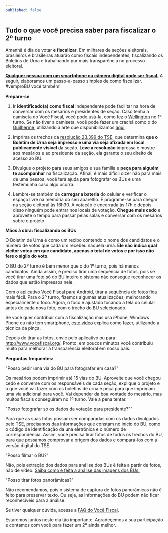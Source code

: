 ```yaml
---
published: false
---
```


## Tudo o que você precisa saber para fiscalizar o 2º turno

Amanhã é dia de votar **e fiscalizar**. Em milhares de seções eleitorais, brasileiros e brasileiras atuarão como fiscais independentes, fiscalizando os Boletins de Urna e trabalhando por mais transparência no processo eleitoral.

[**Qualquer pessoa com um smartphone ou câmera digital pode ser fiscal.**](http://www.vocefiscal.org/vemproBU/) A seguir, elaboramos um passo-a-passo simples de como fiscalizar. #vemproBU você também!

**Prepare-se**

1. Ir **identificado(a) como fiscal** independente pode facilitar na hora de conversar com os mesários e presidentes de seção. Caso tenha a camiseta do Você Fiscal, você pode usá-la, como fez o [Wellington](https://www.facebook.com/photo.php?fbid=772569649466862&set=a.103307106393123.4273.100001415020485&type=1&theater) no 1º turno. Se não tiver a camiseta, você pode fazer um crachá como o do [Guilherme](https://www.facebook.com/video.php?v=696197140465230&set=vb.100002248529100&type=2&theater), utilizando a arte que disponibilizamos [aqui](https://bit.ly/vocefiscal-cracha).

2. Imprima os trechos da [resolução 23.399 do TSE](https://bit.ly/bu-obrigatorio), que determina **que o Boletim de Urna seja impresso e uma via seja afixada em local publicamente visível** da seção. **Leve a resolução** impressa e mostre aos mesários e ao presidente da seção, ela garante o seu direito de acesso ao BU.

3. Divulgue o projeto para seus amigos e sua família e **peça para alguém te acompanhar** na fiscalização. Afinal, é mais difícil dizer não para mais de uma pessoa, você terá ajuda para fotografar os BUs e uma testemunha caso algo ocorra.

4. Lembre-se também de **carregar a bateria** do celular e verificar o espaço livre na memória do seu aparelho. E programe-se para chegar na seção eleitoral às 16h30. A votação é encerrada às 17h e depois disso ninguém pode entrar nos locais de votação. **Chegue mais cedo** e aproveite o tempo para passar pelas salas e conversar com os mesários sobre o projeto.

**Mãos à obra: fiscalizando os BUs**

O Boletim de Urna é como um recibo contendo o nome dos candidatos e o número de votos que cada um recebeu naquela urna. **Ele não indica qual eleitor votou em que candidato, apenas o total de votos e por isso não fere o sigilo do voto.**

O BU do 2º turno é bem menor que o do 1º turno, pois há menos candidatos. Ainda assim, é preciso tirar uma sequência de fotos, pois se você tirar uma foto só do BU inteiro o sistema não consegue reconhecer os dados que estão impressos nele.

Com o [aplicativo Você Fiscal](https://play.google.com/store/apps/details?id=org.vocefiscal) para Android, tirar a sequência de fotos fica mais fácil. Para o 2º turno, fizemos algumas atualizações, melhorando especialmente o foco. Agora, o foco é ajustado tocando a tela do celular antes de cada nova foto, com o trecho do BU selecionado.

Se você quer contribuir com a fiscalização mas usa iPhone, Windows Phone ou não tem smartphone, [este vídeo](bit.ly/vocefiscal-sem-app) explica como fazer, utilizando a técnica da pinça.

Depois de tirar as fotos, envie pelo aplicativo ou para http://www.vocefiscal.org/. Pronto, em poucos minutos você contribuiu muito para melhorar a transparência eleitoral em nosso país.

**Perguntas frequentes:**

"Posso pedir uma via do BU para fotografar em casa?"

Os mesários podem imprimir até 15 vias do BU. Aproveite que você chegou cedo e converse com os responsáveis de cada seção, explique o projeto e o que você vai fazer com os boletins de urna e peça para que imprimam uma via adicional para você. Vai depender da boa vontade do mesário, mas muitos fiscais conseguiram no 1º turno. Vale a pena tentar.

"Posso fotografar só os dados da votação para presidente?""

Para que as suas fotos possam ser comparadas com os dados divulgados pelo TSE, precisamos das informações que constam no início do BU, como o código de identificação da una eletrônica e o número de correspondência. Assim, você precisa tirar fotos de todos os trechos do BU, para que possamos comprovar a origem dos dados e compará-los com a versão digital do TSE.

"Posso filmar o BU?"

Não, pois extração dos dados para análise dos BUs é feita a partir de fotos, não de vídeo. [Saiba como é feita a análise das imagens dos BUs.](http://www.vocefiscal.org/blog/atualizacao-de-progresso/)

"Posso tirar fotos panorâmicas?"

Não recomendamos, pois o sistema de captura de fotos panorâmicas não é feito para preservar texto. Ou seja, as informações do BU podem não ficar reconhecíveis para a análise.

Se tiver qualquer dúvida, acesse a [FAQ do Você Fiscal](http://www.vocefiscal.org/faq/).

Estaremos juntos neste dia tão importante. Agradeçemos a sua participação e contamos com você para fazer um 2º ainda melhor.


